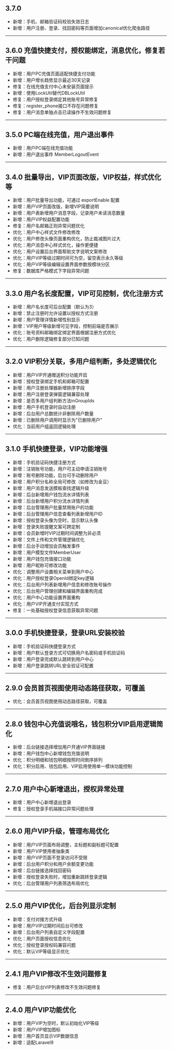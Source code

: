 

## 3.7.0

- 新增：手机、邮箱验证码校验失效日志
- 新增：用户注册、登录、找回密码等页面增加canonical优化爬虫路径

---

## 3.6.0 充值快捷支付，授权能绑定，消息优化，修复若干问题

- 新增：用户PC充值页面适配快捷支付功能
- 新增：用户增长趋势显示最近30天记录
- 修复：在线充值支付中心未安装页面提示
- 新增：使用LockUtil替代DBLockUtil
- 修复：用户授权登录绑定其他账号异常修复
- 修复：register_phone接口不存在问题修复
- 修复：用户消息单独点击已读操作不生效问题修复

---

## 3.5.0 PC端在线充值，用户退出事件

- 新增：用户PC端在线充值功能
- 新增：用户退出事件 MemberLogoutEvent

---

## 3.4.0 批量导出，VIP页面改版，VIP权益，样式优化等

- 新增：用户批量导出功能，可通过 exportEnable 配置
- 新增：用户VIP页面改版，新增VIP简要说明
- 新增：用户表新增用户消息字段，记录用户未读消息数量
- 新增：用户VIP权益配置功能
- 修复：用户名邮箱正则异常问题优化
- 优化：用户中心样式文件修改修改
- 优化：用户修改头像页面重构优化，防止裁减图片过大
- 优化：用户消息中心样式优化，操作更便捷
- 优化：用户设置后台界面帮助文字说明文案修改
- 优化：用户VIP等级过期时间可为空，留空表示永久等级
- 优化：用户VIP等级编辑设置界面参数按模块分区
- 修复：数据库严格模式下字段异常问题

---

## 3.3.0 用户名长度配置，VIP可见控制，优化注册方式

- 新增：用户名长度可后台配置（默认为3）
- 新增：禁止注册时允许设置以授权方式注册
- 新增：用户管理详情新增性别显示
- 新增：VIP用户等级新增可见字段，控制前端是否展示
- 优化：账号资料邮箱绑定绑定界面根据注册方式优化
- 优化：用户删除逻辑修复部分已知问题

---

## 3.2.0 VIP积分关联，多用户组判断，多处逻辑优化

- 新增：用户VIP开通赠送积分功能开启
- 新增：授权登录绑定手机和邮箱可配置
- 新增：用户注册处理器新增排序字段
- 新增：用户注册登录弹窗逻辑兼容处理
- 新增：是否多用户组判断方法inGroupIds
- 新增：用户手机登录时自动注册
- 新增：后台用户总数统计非删除用户数量
- 新增：已删除用户调用时显示为"已删除用户"
- 优化：当前用户组返回逻辑处理

---

## 3.1.0 手机快捷登录，VIP功能增强

- 新增：手机验证码快捷注册方式
- 新增：注销账号功能，用户可主动申请注销账号
- 新增：账号删除功能，后台可手动删除用户
- 新增：用户积分名称全局可修改（如修改为金豆）
- 新增：用户消息发送模板查找逻辑升级
- 新增：后台新增用户钱包流水详情列表
- 新增：后台新增用户积分流水详情列表
- 新增：后台管理用户批量禁用账户的功能
- 新增：后台管理用户信息查看列表新增用户ID
- 新增：授权登录头像为空时，显示默认头像
- 新增：登录失败提醒文案可跨定制
- 新增：会员新增时VIP过期时间调整为非必须
- 新增：文件上传和文件管理逻辑优化
- 新增：后台手动增加会员触发事件
- 新增：用户模型文件MemberUser
- 新增：用户钱包充值接口功能
- 新增：用户昵称可修改功能
- 优化：调整用户设置相关菜单到用户中心
- 优化：用户授权登录OpenId绑定key逻辑
- 优化：后台用户列表新增用户信息和修改账号操作
- 优化：后台用户管理创建和编辑界面重构完成
- 优化：用户中心功能设置界面重构
- 优化：用户VIP开通支付实现方式
- 修复：一处基础授权登录信息获取异常问题

---

## 3.0.0 手机快捷登录，登录URL安装校验

- 新增：手机验证码快捷登录方式
- 新增：用户默认登录方式可切换用户名密码或手机验证码
- 新增：用户登录完成默认跳转到用户中心
- 新增：用户登录跳转URL安全验证可配置

---

## 2.9.0 会员首页视图使用动态路径获取，可覆盖

- 优化：会员首页视图使用动态路径获取，可覆盖

---

## 2.8.0 钱包中心充值说哦名，钱包积分VIP启用逻辑简化

- 新增：后台链接选择增加用户开通VIP界面链接
- 新增：用户钱包中心新增钱包充值说明
- 优化：积分明细和钱包明细按照时间倒序排列
- 优化：积分启用、钱包启用、VIP启用使用单一模块功能控制

---

## 2.7.0 用户中心新增退出，授权异常处理

- 新增：用户中心新增退出登录
- 修复：授权登录手机端接口异常问题处理

---

## 2.6.0 用户VIP升级，管理布局优化

- 新增：用户VIP页面布局调整，主标题和副标题可配置
- 新增：用户VIP使用者抽象类
- 新增：用户VIP页面不登录访问不受限
- 新增：后台用户积分和用户余额变更功能
- 新增：后台链接选择找回密码
- 新增：授权登录失败时，增加重新跳转登录逻辑
- 优化：后台管理用户列表筛选布局优化

---

## 2.5.0 用户VIP优化，后台列显示定制

- 新增：支付对接方式升级
- 新增：用户VIP过期时间后台可修改
- 新增：后台用户列表自定义字段配置
- 优化：用户页面授权信息优化
- 优化：授权登录授权码兼容问题
- 优化：默认VIP等级显示优化

---

## 2.4.1 用户VIP修改不生效问题修复

- 修复：用户后台VIP列表修改不生效问题修复

---

## 2.4.0 用户VIP功能优化

- 新增：用户VIP为空时，默认初始化VIP等级
- 新增：用户VIP增加图标
- 新增：用户首页显示VIP数据信息
- 新增：适配Laravel9
